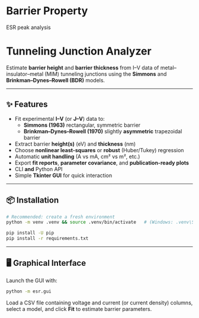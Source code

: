 # Barrier Property
ESR peak analysis
# Tunneling Junction Analyzer

Estimate **barrier height** and **barrier thickness** from I–V data of metal–insulator–metal (MIM) tunneling junctions using the
 **Simmons** and **Brinkman–Dynes–Rowell (BDR)** models.

---

## ✨ Features

- Fit experimental **I–V** (or **J–V**) data to:
  - **Simmons (1963)** rectangular, symmetric barrier
  - **Brinkman–Dynes–Rowell (1970)** slightly **asymmetric** trapezoidal barrier
- Extract barrier **height(s)** (eV) and **thickness** (nm)
- Choose **nonlinear least-squares** or **robust** (Huber/Tukey) regression
- Automatic **unit handling** (A vs mA, cm² vs m², etc.)
- Export **fit reports**, **parameter covariance**, and **publication-ready plots**
- CLI **and** Python API
- Simple **Tkinter GUI** for quick interaction

---

## 📦 Installation

```bash
# Recommended: create a fresh environment
python -m venv .venv && source .venv/bin/activate   # (Windows: .venv\Scripts\activate)

pip install -U pip
pip install -r requirements.txt
```

---

## 🖥️ Graphical Interface

Launch the GUI with:

```bash
python -m esr.gui
```

Load a CSV file containing voltage and current (or current density) columns,
select a model, and click **Fit** to estimate barrier parameters.
